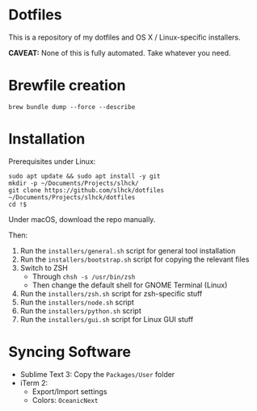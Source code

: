 # Dotfiles

This is a repository of my dotfiles and OS X / Linux-specific installers.

**CAVEAT:** None of this is fully automated. Take whatever you need.

# Brewfile creation

```
brew bundle dump --force --describe
```

# Installation

Prerequisites under Linux:

```
sudo apt update && sudo apt install -y git
mkdir -p ~/Documents/Projects/slhck/
git clone https://github.com/slhck/dotfiles ~/Documents/Projects/slhck/dotfiles
cd !$
```

Under macOS, download the repo manually.

Then:

1. Run the `installers/general.sh` script for general tool installation
1. Run the `installers/bootstrap.sh` script for copying the relevant files
1. Switch to ZSH
    - Through `chsh -s /usr/bin/zsh`
    - Then change the default shell for GNOME Terminal (Linux)
1. Run the `installers/zsh.sh` script for zsh-specific stuff
1. Run the `installers/node.sh` script
1. Run the `installers/python.sh` script
1. Run the `installers/gui.sh` script for Linux GUI stuff

# Syncing Software

* Sublime Text 3: Copy the `Packages/User` folder
* iTerm 2:
  * Export/Import settings
  * Colors: `OceanicNext`